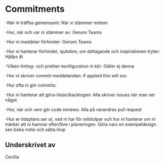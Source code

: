 # Commitments

  -När ni träffas gemensamt:
  När vi stämmer mötem

  -Hur, när och var ni stämmer av:
  Genom Teams

  -Hur ni meddelar förhinder:
  Genom Teams

  -Hur ni hanterar förhinder, sjukdom, om deltagande och inspirationen tryter:
  Hjälps åt

  -Vilken linting- och prettier-konfiguration ni kör:
 Gäller ej denna

  -Hur ni skriver commit-meddelanden:
  if applied this will xxx

  -Hur ofta ni gör commits:


  -Hur ni hanterar att göra-listan/backlogen:
  Alla skriver issues när man ser något 

  -Hur, när och vem gör code reviews:
  Alla på varandras pull request

  -Hur er tidsplans ser ut, vad ni har för milstolpar och hur ni hanterar om ni märker att ni hamnar efter/före i planeringen.
  Göra vars en exempeldesign . sen boka möte och sätta ihop


## Underskrivet av
 Cecilia